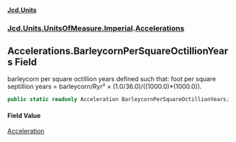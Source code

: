 #### [Jcd.Units](index.md 'index')

### [Jcd.Units.UnitsOfMeasure.Imperial](Jcd.Units.UnitsOfMeasure.Imperial.md 'Jcd.Units.UnitsOfMeasure.Imperial').[Accelerations](Accelerations.md 'Jcd.Units.UnitsOfMeasure.Imperial.Accelerations')

## Accelerations.BarleycornPerSquareOctillionYears Field

barleycorn per square octillion years defined such that: foot per square septillion years = barleycorn/Ryr² ×
(1.0/36.0)/((1000.0)*(1000.0)).

```csharp
public static readonly Acceleration BarleycornPerSquareOctillionYears;
```

#### Field Value

[Acceleration](Acceleration.md 'Jcd.Units.UnitTypes.Acceleration')